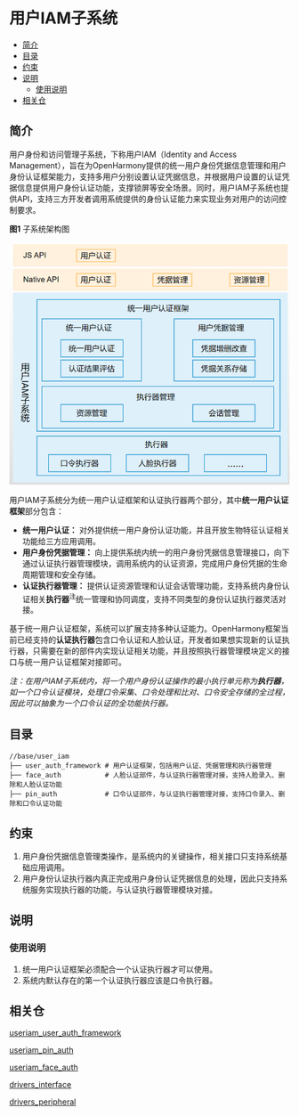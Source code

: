 # 用户IAM子系统

- [简介](#简介)
- [目录](#目录)
- [约束](#约束)
- [说明](#说明)
    - [使用说明](#使用说明)
- [相关仓](#相关仓)


## 简介

用户身份和访问管理子系统，下称用户IAM（Identity and Access Management），旨在为OpenHarmony提供的统一用户身份凭据信息管理和用户身份认证框架能力，支持多用户分别设置认证凭据信息，并根据用户设置的认证凭据信息提供用户身份认证功能，支撑锁屏等安全场景。同时，用户IAM子系统也提供API，支持三方开发者调用系统提供的身份认证能力来实现业务对用户的访问控制要求。

**图1**  子系统架构图

<img src="figures/用户IAM子系统逻辑架构.png" alt="用户IAM子系统逻辑架构" style="zoom:80%;" />

用户IAM子系统分为统一用户认证框架和认证执行器两个部分，其中**统一用户认证框架**部分包含：

- **统一用户认证：** 对外提供统一用户身份认证功能，并且开放生物特征认证相关功能给三方应用调用。
- **用户身份凭据管理：** 向上提供系统内统一的用户身份凭据信息管理接口，向下通过认证执行器管理模块，调用系统内的认证资源，完成用户身份凭据的生命周期管理和安全存储。
- **认证执行器管理：** 提供认证资源管理和认证会话管理功能，支持系统内身份认证相关**执行器**<sup>注</sup>统一管理和协同调度，支持不同类型的身份认证执行器灵活对接。

基于统一用户认证框架，系统可以扩展支持多种认证能力。OpenHarmony框架当前已经支持的**认证执行器**包含口令认证和人脸认证，开发者如果想实现新的认证执行器，只需要在新的部件内实现认证相关功能，并且按照执行器管理模块定义的接口与统一用户认证框架对接即可。

*注：在用户IAM子系统内，将一个用户身份认证操作的最小执行单元称为**执行器**，如一个口令认证模块，处理口令采集、口令处理和比对、口令安全存储的全过程，因此可以抽象为一个口令认证的全功能执行器。*

## 目录


```undefined
//base/user_iam
├── user_auth_framework	# 用户认证框架，包括用户认证、凭据管理和执行器管理
├── face_auth			# 人脸认证部件，与认证执行器管理对接，支持人脸录入、删除和人脸认证功能
├── pin_auth 			# 口令认证部件，与认证执行器管理对接，支持口令录入、删除和口令认证功能

```

## 约束

1. 用户身份凭据信息管理类操作，是系统内的关键操作，相关接口只支持系统基础应用调用。
2. 用户身份认证执行器内真正完成用户身份认证凭据信息的处理，因此只支持系统服务实现执行器的功能，与认证执行器管理模块对接。

## 说明

### 使用说明

1. 统一用户认证框架必须配合一个认证执行器才可以使用。
2. 系统内默认存在的第一个认证执行器应该是口令执行器。

## 相关仓

[useriam_user_auth_framework](https://gitee.com/openharmony/useriam_user_auth_framework)

[useriam_pin_auth](https://gitee.com/openharmony/useriam_pin_auth)

[useriam_face_auth](https://gitee.com/openharmony/useriam_face_auth)

[drivers_interface](https://gitee.com/openharmony/drivers_interface)

[drivers_peripheral](https://gitee.com/openharmony/drivers_peripheral)
